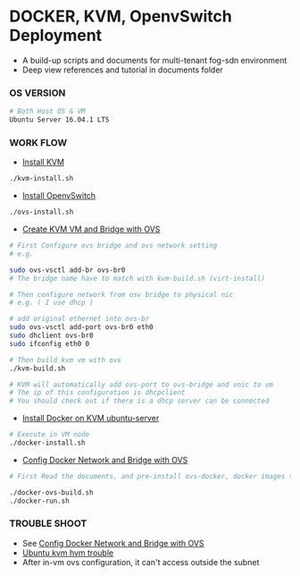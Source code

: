 # DOCKER, KVM, OpenvSwitch Deployment

* A build-up scripts and documents for multi-tenant fog-sdn environment
* Deep view references and tutorial in documents folder

### OS VERSION
```bash
# Both Host OS & VM
Ubuntu Server 16.04.1 LTS
```
### WORK FLOW

* [Install KVM](https://github.com/tz70s/KVM-Docker-OVS-Deployment/blob/master/Documents/kvm-install.md)
```bash
./kvm-install.sh
```

* [Install OpenvSwitch](https://github.com/tz70s/KVM-Docker-OVS-Deployment/blob/master/Documents/ovs-install.md)
```bash
./ovs-install.sh
```

* [Create KVM VM and Bridge with OVS](http://blog.codybunch.com/2016/10/14/KVM-and-OVS-on-Ubuntu-1604/)
```bash
# First Configure ovs bridge and ovs network setting
# e.g.

sudo ovs-vsctl add-br ovs-br0 
# The bridge name have to match with kvm-build.sh (virt-install)

# Then configure network from osv bridge to physical nic
# e.g. ( I use dhcp )

# add original ethernet into ovs-br
sudo ovs-vsctl add-port ovs-br0 eth0
sudo dhclient ovs-br0 
sudo ifconfig eth0 0
```

```bash
# Then build kvm vm with ovs
./kvm-build.sh

# KVM will automatically add ovs-port to ovs-bridge and vnic to vm
# The ip of this configuration is dhcpclient
# You should check out if there is a dhcp server can be connected
```

* [Install Docker on KVM ubuntu-server](https://github.com/tz70s/KVM-Docker-OVS-Deployment/blob/master/Documents/docker-install.md)
```bash
# Execute in VM node
./docker-install.sh
```

* [Config Docker Network and Bridge with OVS](https://github.com/tz70s/KVM-Docker-OVS-Deployment/blob/master/Documents/docker-ovs.md)
```bash
# First Read the documents, and pre-install ovs-docker, docker images to avoid the network connection can't link from outside world

./docker-ovs-build.sh
./docker-run.sh

```

### TROUBLE SHOOT
* See [Config Docker Network and Bridge with OVS](https://github.com/tz70s/KVM-Docker-OVS-Deployment/blob/master/Documents/docker-ovs.md)
* [Ubuntu kvm hvm trouble](http://qkxue.net/info/189364/ubuntu-kvm-ubuntu-quot-Couldn-find-hvm-kernel-for-Ubuntu-tree-quot-04-64-39)
* After in-vm ovs configuration, it can't access outside the subnet
